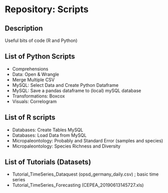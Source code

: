 # Repository: Scripts

## Description

Useful bits of code (R and Python)

## List of **Python** Scripts
* Comprehensions
* Data: Open & Wrangle
* Merge Multiple CSV
* MySQL: Select Data and Create Python Dataframe
* MySQL: Save a pandas dataframe to (local) mySQL database
* Transformations: Boxcox
* Visuals: Correlogram

## List of **R** scripts
* Databases: Create Tables MySQL
* Databases: Load Data from MySQL
* Micropaleontology: Probably and Standard Error (samples and species)
* Micropaleontology: Species Richness and Diversity

## List of Tutorials (Datasets)
* Tutorial_TimeSeries_Dataquest (opsd_germany_daily.csv) ; basic time series
* Tutorial_TimeSeries_Forecasting (CEPEA_20190613145727.xls)
